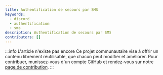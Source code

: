 ```yaml
---
title: Authentification de secours par SMS
keywords:
  - discord
  - authentification
  - sms
description: Authentification de secours par SMS
contributors: []
---
```


:::info L'article n'existe pas encore
Ce projet communautaire vise à offrir un contenu librement réutilisable, que chacun peut modifier et améliorer.
Pour contribuer, munissez-vous d'un compte GitHub et rendez-vous sur notre [page de contribution](/wiki/contribuer).
:::
